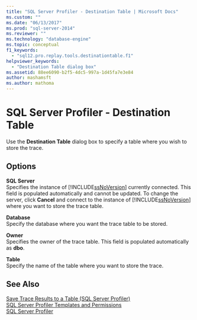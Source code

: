 ```yaml
---
title: "SQL Server Profiler - Destination Table | Microsoft Docs"
ms.custom: ""
ms.date: "06/13/2017"
ms.prod: "sql-server-2014"
ms.reviewer: ""
ms.technology: "database-engine"
ms.topic: conceptual
f1_keywords: 
  - "sql12.pro.replay.tools.destinationtable.f1"
helpviewer_keywords: 
  - "Destination Table dialog box"
ms.assetid: 88ee6090-b2f5-4dc5-997a-1d45fa7e3e84
author: mashamsft
ms.author: mathoma
---
```

# SQL Server Profiler - Destination Table
  Use the **Destination Table** dialog box to specify a table where you wish to store the trace.  
  
## Options  
 **SQL Server**  
 Specifies the instance of [!INCLUDE[ssNoVersion](../includes/ssnoversion-md.md)] currently connected. This field is populated automatically and cannot be updated. To change the server, click **Cancel** and connect to the instance of [!INCLUDE[ssNoVersion](../includes/ssnoversion-md.md)] where you want to store the trace table.  
  
 **Database**  
 Specify the database where you want the trace table to be stored.  
  
 **Owner**  
 Specifies the owner of the trace table. This field is populated automatically as **dbo**.  
  
 **Table**  
 Specify the name of the table where you want to store the trace.  
  
## See Also  
 [Save Trace Results to a Table &#40;SQL Server Profiler&#41;](../tools/sql-server-profiler/save-trace-results-to-a-table-sql-server-profiler.md)   
 [SQL Server Profiler Templates and Permissions](../tools/sql-server-profiler/sql-server-profiler-templates-and-permissions.md)   
 [SQL Server Profiler](../tools/sql-server-profiler/sql-server-profiler.md)  
  
  
